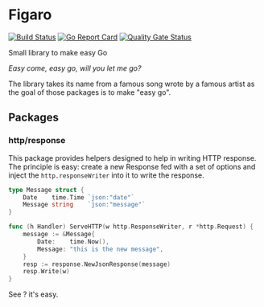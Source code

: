 # Figaro

[![Build Status](https://github.com/alexdebril/figaro/actions/workflows/go.yml/badge.svg)](https://github.com/alexdebril/figaro/actions/workflows/go.yml/)
[![Go Report Card](https://goreportcard.com/badge/github.com/alexdebril/figaro)](https://goreportcard.com/report/github.com/alexdebril/figaro)
[![Quality Gate Status](https://sonarcloud.io/api/project_badges/measure?project=alexdebril_figaro&metric=alert_status)](https://sonarcloud.io/summary/new_code?id=alexdebril_figaro)

Small library to make easy Go 

*Easy come, easy go, will you let me go?*

The library takes its name from a famous song wrote by a famous artist as the goal of those packages is to make "easy go".

## Packages

### http/response

This package provides helpers designed to help in writing HTTP response. The principle is easy: create a new Response fed with a set of options and inject the `http.responseWriter` into it to write the response.

```go
type Message struct {
    Date    time.Time `json:"date"`
    Message string    `json:"message"`
}

func (h Handler) ServeHTTP(w http.ResponseWriter, r *http.Request) {
    message := &Message{
        Date:    time.Now(),
        Message: "this is the new message",
    }
    resp := response.NewJsonResponse(message)
    resp.Write(w)
}
```

See ? it's easy.